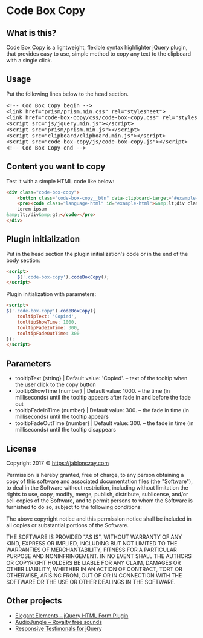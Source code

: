 # Code Box Copy

<h2>What is this?</h2>

Code Box Copy is a lightweight, flexible syntax highlighter jQuery plugin, that provides easy to use, simple method to copy any text to the clipboard with a single click.

<h2>Usage</h2>

Put the following lines below to the head section.

<div class="highlight highlight-text-html-basic">
<pre>&lt;!-- Cod Box Copy begin --&gt;
&lt;link href="prism/prism.min.css" rel="stylesheet"&gt;
&lt;link href="code-box-copy/css/code-box-copy.css" rel="stylesheet"&gt;
&lt;script src="js/jquery.min.js"&gt;&lt;/script&gt;
&lt;script src="prism/prism.min.js"&gt;&lt;/script&gt;
&lt;script src="clipboard/clipboard.min.js"&gt;&lt;/script&gt;
&lt;script src="code-box-copy/js/code-box-copy.js"&gt;&lt;/script&gt;
&lt;!-- Cod Box Copy end --&gt;</pre>
</div>

<h2>Content you want to copy</h2>

Test it with a simple HTML code like below:

```html
<div class="code-box-copy">
    <button class="code-box-copy__btn" data-clipboard-target="#example-html" title="Copy"></button>
    <pre><code class="language-html" id="example-html">&amp;lt;div class=&amp;quot;example&amp;quot;&amp;gt;
    Lorem ipsum
&amp;lt;/div&amp;gt;</code></pre>
</div>
```
<h2>Plugin initialization</h2>

Put in the head section the plugin initialization's code or in the end of the body section:

```html
<script>
    $('.code-box-copy').codeBoxCopy();
</script>
```

Plugin initialization with parameters:

```html
<script>
$('.code-box-copy').codeBoxCopy({
    tooltipText: 'Copied',
    tooltipShowTime: 1000,
    tooltipFadeInTime: 300,
    tooltipFadeOutTime: 300
});
</script>
```

<h2>Parameters</h2>

- tooltipText {string} | Default value: 'Copied'. – text of the tooltip when the user click to the copy button
- tooltipShowTime {number} | Default value: 1000. – the time (in milliseconds) until the tooltip appears after fade in and before the fade out
- tooltipFadeInTime {number} | Default value: 300. – the fade in time (in milliseconds) until the tooltip appears
- tooltipFadeOutTime {number} | Default value: 300. – the fade in time (in milliseconds) until the tooltip disappears

<h2>License</h2>

Copyright 2017 © https://jablonczay.com


Permission is hereby granted, free of charge, to any person obtaining a copy of this software and associated documentation files (the "Software"), to deal in the Software without restriction, including without limitation the rights to use, copy, modify, merge, publish, distribute, sublicense, and/or sell copies of the Software, and to permit persons to whom the Software is furnished to do so, subject to the following conditions:


The above copyright notice and this permission notice shall be included in all copies or substantial portions of the Software.


THE SOFTWARE IS PROVIDED "AS IS", WITHOUT WARRANTY OF ANY KIND, EXPRESS OR IMPLIED, INCLUDING BUT NOT LIMITED TO THE WARRANTIES OF MERCHANTABILITY, FITNESS FOR A PARTICULAR PURPOSE AND NONINFRINGEMENT. IN NO EVENT SHALL THE AUTHORS OR COPYRIGHT HOLDERS BE LIABLE FOR ANY CLAIM, DAMAGES OR OTHER LIABILITY, WHETHER IN AN ACTION OF CONTRACT, TORT OR OTHERWISE, ARISING FROM, OUT OF OR IN CONNECTION WITH THE SOFTWARE OR THE USE OR OTHER DEALINGS IN THE SOFTWARE.

<h2>Other projects</h2>

- [Elegant Elements – jQuery HTML Form Plugin](https://codecanyon.net/item/jquery-forms-elegant-elements/18656657?ref=jablonczay)
- [AudioJungle – Royalty free sounds](https://audiojungle.net/user/jablonczay/portfolio)
- [Responsive Testimonals for jQuery](https://github.com/jablonczay/responsive-testimonals-for-jquery/)
